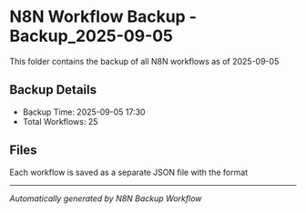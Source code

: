 # N8N Workflow Backup - Backup_2025-09-05

This folder contains the backup of all N8N workflows as of 2025-09-05

## Backup Details
- Backup Time: 2025-09-05 17:30
- Total Workflows: 25

## Files
Each workflow is saved as a separate JSON file with the format

---
*Automatically generated by N8N Backup Workflow*